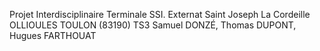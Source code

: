 Projet Interdisciplinaire Terminale SSI.
Externat Saint Joseph La Cordeille OLLIOULES TOULON (83190)
TS3 Samuel DONZÉ, Thomas DUPONT, Hugues FARTHOUAT 
